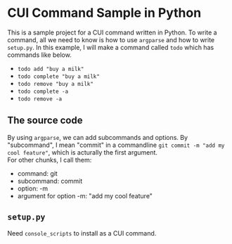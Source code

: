 # CUI Command Sample in Python

This is a sample project for a CUI command written in Python. To write a command, all we need to know is how to use `argparse` and how to write `setup.py`.
In this example, I will make a command called `todo` which has commands like below.

- `todo add "buy a milk"`
- `todo complete "buy a milk"`
- `todo remove "buy a milk"`
- `todo complete -a`
- `todo remove -a`

## The source code

By using `argparse`, we can add subcommands and options. By "subcommand", I mean "commit" in a commandline `git commit -m "add my cool feature"`, which is acturally the first argument.   
For other chunks, I call them:

- command: git
- subcommand: commit
- option: -m
- argument for option -m: "add my cool feature"

## `setup.py`

Need `console_scripts` to install as a CUI command.
